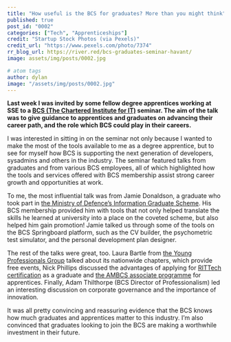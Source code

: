 ```yaml
---
title: "How useful is the BCS for graduates? More than you might think"
published: true
post_id: "0002"
categories: ["Tech", "Apprenticeships"]
credit: "Startup Stock Photos (via Pexels)"
credit_url: "https://www.pexels.com/photo/7374"
rr_blog_url: https://river.red/bcs-graduates-seminar-havant/
image: assets/img/posts/0002.jpg

# atom tags
author: dylan
image: "/assets/img/posts/0002.jpg"
---
```


**Last week I was invited by some fellow degree apprentices working at SSE to a [BCS (The Chartered Institute for IT)](http://www.bcs.org/) seminar. The aim of the talk was to give guidance to apprentices and graduates on advancing their career path, and the role which BCS could play in their careers.**

I was interested in sitting in on the seminar not only because I wanted to make the most of the tools available to me as a degree apprentice, but to see for myself how BCS is supporting the next generation of developers, sysadmins and others in the industry. The seminar featured talks from graduates and from various BCS employees, all of which highlighted how the tools and services offered with BCS membership assist strong career growth and opportunities at work.

To me, the most influential talk was from Jamie Donaldson, a graduate who took part in [the Ministry of Defence’s Information Graduate Scheme](https://www.gov.uk/government/collections/mod-information-graduate-scheme). His BCS membership provided him with tools that not only helped translate the skills he learned at university into a place on the coveted scheme, but also helped him gain promotion! Jamie talked us through some of the tools on the BCS Springboard platform, such as the CV builder, the psychometric test simulator, and the personal development plan designer.

The rest of the talks were great, too. Laura Bartle from [the Young Professionals Group](http://www.bcs.org/category/9223) talked about its nationwide chapters, which provide free events, Nick Phillips discussed the advantages of applying for [RITTech certification](https://www.bcs.org/membership/get-registered/professional-registration-for-it-technicians-rittech/) as a graduate and [the AMBCS associate programme](https://www.bcs.org/membership/become-a-member/membership-grades-and-fees/associate-member-criteria/) for apprentices. Finally, Adam Thilthorpe (BCS Director of Professionalism) led an interesting discussion on corporate governance and the importance of innovation.

It was all pretty convincing and reassuring evidence that the BCS knows how much graduates and apprentices matter to this industry. I’m also convinced that graduates looking to join the BCS are making a worthwhile investment in their future.